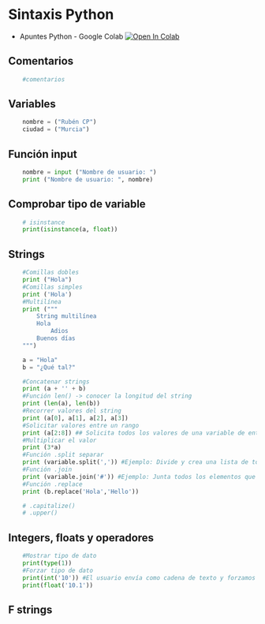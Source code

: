# Sintaxis Python

* Apuntes Python - Google Colab
[![Open In Colab](https://img.shields.io/badge/Colab-F9AB00?style=for-the-badge&logo=googlecolab&color=525252)](https://colab.research.google.com/drive/1FX6YlS98W5Wv6ArlIxsuTeKDqJkzwYym)


## Comentarios
```Python
    #comentarios
```
## Variables
```Python
    nombre = ("Rubén CP")
    ciudad = ("Murcia")
```
## Función input
```Python
    nombre = input ("Nombre de usuario: ")
    print ("Nombre de usuario: ", nombre)
```

## Comprobar tipo de variable
```Python
    # isinstance
    print(isinstance(a, float))
```

## Strings
```Python
    #Comillas dobles
    print ("Hola")
    #Comillas simples
    print ('Hola')
    #Multilínea
    print ("""
        String multilínea
        Hola
            Adios
        Buenos días    
    """)

    a = "Hola"
    b = "¿Qué tal?"

    #Concatenar strings
    print (a + '' + b)
    #Función len() -> conocer la longitud del string
    print (len(a), len(b))
    #Recorrer valores del string
    print (a[0], a[1], a[2], a[3])
    #Solicitar valores entre un rango
    print (a[2:8]) ## Solicita todos los valores de una variable de entre la posición 2-8
    #Multiplicar el valor
    print (3*a)
    #Función .split separar
    print (variable.split(',')) #Ejemplo: Divide y crea una lista de todas las palabras o frases tras una ","
    #Función .join
    print (variable.join('#')) #Ejemplo: Junta todos los elementos que contiene la variable y sepáralos con #.
    #Función .replace
    print (b.replace('Hola','Hello'))

    # .capitalize()
    # .upper()
```

## Integers, floats y operadores

```Python
    #Mostrar tipo de dato
    print(type(1))
    #Forzar tipo de dato
    print(int('10')) #El usuario envía como cadena de texto y forzamos a interpretar el número
    print(float('10.1'))
```




## F strings
